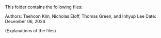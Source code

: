 This folder contains the following files:

Authors: Taehoon Kim, Nicholas Eloff, Thomas Green, and Inhyup Lee
Date: December 06, 2024

(Explanations of the files)